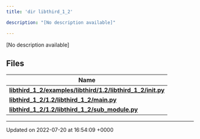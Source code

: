 ```yaml
---
title: 'dir libthird_1_2'

description: "[No description available]"

---
```







[No description available]

## Files

| Name           |
| -------------- |
| **[libthird_1_2/examples/libthird/1.2/libthird_1_2/__init__.py](/documentation/code/files/examples_2libthird_21_82_2libthird__1__2_2____init_____8py/#file-examples/libthird/1.2/libthird-1-2/--init--.py)**  |
| **[libthird_1_2/1.2/libthird_1_2/main.py](/documentation/code/files/1_82_2libthird__1__2_2main_8py/#file-1.2/libthird-1-2/main.py)**  |
| **[libthird_1_2/1.2/libthird_1_2/sub_module.py](/documentation/code/files/1_82_2libthird__1__2_2sub__module_8py/#file-1.2/libthird-1-2/sub-module.py)**  |






-------------------------------

Updated on 2022-07-20 at 16:54:09 +0000
